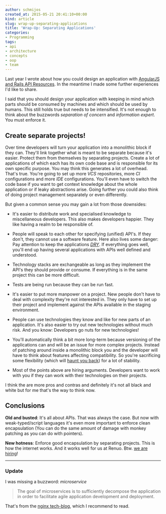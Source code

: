 ```yaml
---
author: schmijos
created_at: 2015-05-21 20:41:10+00:00
kind: article
slug: wrap-up-separating-applications
title: 'Wrap-Up: Separating Applications'
categories:
- Programming
tags:
- api
- architecture
- concepts
- oop
- team
---
```


Last year I wrote about how you could design an application with [AngularJS and Rails API Resources](//www.miraculum.ch/2014/08/13/angularjs-and-rails-4-api-resources/). In the meantime I made some further experiences I'd like to share.

I said that you should design your application with keeping in mind which parts should be consumed by machines and which should be used by humans. This still holds true but needs to be intensified. It's not enough to think about the buzzwords _separation of concern_ and _information expert_. You must enforce it.


## **Create separate projects!**


Over time developers will turn your application into a monolithic block if they can. They'll link together what is meant to be separate because it's easier. Protect them from themselves by separating projects. Create a lot of applications of which each has its own code base and is responsible for its own specific purpose. You may think this generates a lot of overhead. That's true. You're going to set up more _VCS_ repositories, more _CI_ configurations and more _IDE_ configurations. You'll even have to switch the code base if you want to get context knowledge about the whole application or if leaky abstractions arise. Going further you could also think of doing project management separately or even differently.

But given a common sense you may gain a lot from those downsides:



	
  * It's easier to distribute work and specialised knowledge to miscellaneous developers. This also makes developers happier. They like having a realm to be responsible of.

	
  * People will speak to each other for specifying (unified) API's. If they don't, they cannot use a software feature. Here also lives some danger: Pay attention to keep the applications _[DRY](https://en.wikipedia.org/wiki/Don't_repeat_yourself)_. If everything goes well, you'll end up having several applications with APIs well defined and understood.

	
  * Technology stacks are exchangeable as long as they implement the API's they should provide or consume. If everything is in the same project this can be more difficult.

	
  * Tests are being run because they can be run fast.

	
  * It's easier to put more manpower on a project. New people don't have to deal with complexity they're not interested in. They only have to set up their project and implement against the APIs available in the staging environment.

	
  * People can use technologies they know and like for new parts of an application. It's also easier to try out new technologies without much risk. And you know: Developers go nuts for new technologies!

	
  * You'll automatically think a bit more long-term because versioning of the applications can and will be an issue for more complex projects. Instead of patching around inside a monolithic block you and the developer will have to think about features affecting compatibility. So you're sacrificing some flexibility (which will [haunt you back](https://en.wikipedia.org/wiki/Technical_debt)) for a lot of stability.

	
  * Most of the points above are hiring arguments. Developers want to work with you if they can work with their technologies on their projects.


I think the are more pros and contras and definitely it's not all black and white but for me that's the way to think now.


## **Conclusions**


**Old and busted**: It's all about APIs. That was always the case. But now with weak-typed/script languages it's even more important to enforce clean encapsulation (You can do the same amount of damage with monkey patching as you can do with pointers).

**New hotness**: Enforce good encapsulation by separating projects. This is how the internet works. And it works well for us at Renuo. Btw. [we are hiring](https://www.renuo.ch/jobs/150426-ruby-on-rails-entwickler-job/)!



* * *





### 




### **Update**


I was missing a buzzword: _microservice_


<blockquote>The goal of microservices is to sufficiently decompose the application in order to facilitate agile application development and deployment.</blockquote>


That's from the [nginx tech-blog](https://nginx.com/blog/introduction-to-microservices), which I recommend to read.


